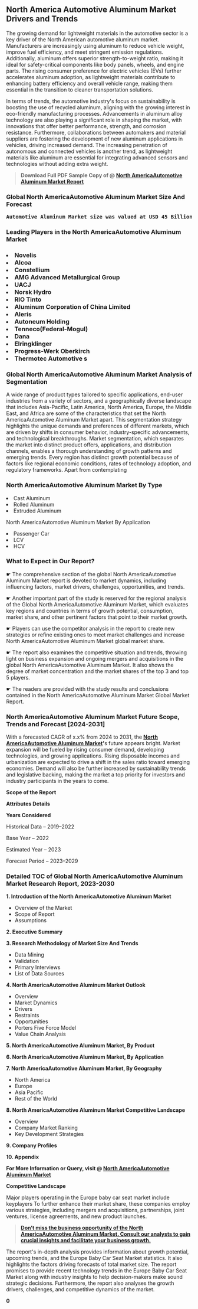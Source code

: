 <p><h2>North America Automotive Aluminum Market Drivers and Trends</h2><p>The growing demand for lightweight materials in the automotive sector is a key driver of the North American automotive aluminum market. Manufacturers are increasingly using aluminum to reduce vehicle weight, improve fuel efficiency, and meet stringent emission regulations. Additionally, aluminum offers superior strength-to-weight ratio, making it ideal for safety-critical components like body panels, wheels, and engine parts. The rising consumer preference for electric vehicles (EVs) further accelerates aluminum adoption, as lightweight materials contribute to enhancing battery efficiency and overall vehicle range, making them essential in the transition to cleaner transportation solutions.</p><p>In terms of trends, the automotive industry's focus on sustainability is boosting the use of recycled aluminum, aligning with the growing interest in eco-friendly manufacturing processes. Advancements in aluminum alloy technology are also playing a significant role in shaping the market, with innovations that offer better performance, strength, and corrosion resistance. Furthermore, collaborations between automakers and material suppliers are fostering the development of new aluminum applications in vehicles, driving increased demand. The increasing penetration of autonomous and connected vehicles is another trend, as lightweight materials like aluminum are essential for integrating advanced sensors and technologies without adding extra weight.</p></p><blockquote id="" class=""><strong>Download Full PDF Sample Copy of @&nbsp;<a href="https://www.verifiedmarketreports.com/download-sample/?rid=112097&utm_source=GitHub-Jan&utm_medium=281" target="_blank">North AmericaAutomotive Aluminum Market Report</a>&nbsp;&nbsp;</strong></blockquote><h3 id="" class=""><strong>Global&nbsp;North AmericaAutomotive Aluminum Market Size And Forecast</strong></h3><pre class="reader-text-block__code-block"><strong>Automotive Aluminum Market size was valued at USD 45 Billion in 2022 and is projected to reach USD 75 Billion by 2030, growing at a CAGR of 6.5% from 2024 to 2030.</strong></pre><h3 id="" class="">Leading Players in the&nbsp;North AmericaAutomotive Aluminum Market</h3><h3 class=""></Li><Li>Novelis</Li><Li> Alcoa</Li><Li> Constellium</Li><Li> AMG Advanced Metallurgical Group</Li><Li> UACJ</Li><Li> Norsk Hydro</Li><Li> RIO Tinto</Li><Li> Aluminum Corporation of China Limited</Li><Li> Aleris</Li><Li> Autoneum Holding</Li><Li> Tenneco(Federal-Mogul)</Li><Li> Dana</Li><Li> Elringklinger</Li><Li> Progress-Werk Oberkirch</Li><Li> Thermotec Automotive s</h3><h3 id="" class="">Global&nbsp;North AmericaAutomotive Aluminum Market Analysis of Segmentation</h3><p id="" class="">A wide range of product types tailored to specific applications, end-user industries from a variety of sectors, and a geographically diverse landscape that includes Asia-Pacific, Latin America, North America, Europe, the Middle East, and Africa are some of the characteristics that set the North AmericaAutomotive Aluminum Market apart. This segmentation strategy highlights the unique demands and preferences of different markets, which are driven by shifts in consumer behavior, industry-specific advancements, and technological breakthroughs. Market segmentation, which separates the market into distinct product offers, applications, and distribution channels, enables a thorough understanding of growth patterns and emerging trends. Every region has distinct growth potential because of factors like regional economic conditions, rates of technology adoption, and regulatory frameworks. Apart from contemplating</p><h3 id="" class="">North AmericaAutomotive Aluminum Market&nbsp;By Type</h3><p></Li><Li>Cast Aluminum</Li><Li> Rolled Aluminum</Li><Li> Extruded Aluminum</p><div class="" data-test-id=""><p>North AmericaAutomotive Aluminum Market&nbsp;By Application</p></div><p class=""></Li><Li>Passenger Car</Li><Li> LCV</Li><Li> HCV</p><div class="" data-test-id=""><h3><span class="">What to Expect in Our Report?</span></h3></div><div class="" data-test-id=""><p><span class="">☛ The comprehensive section of the global North AmericaAutomotive Aluminum Market report is devoted to market dynamics, including influencing factors, market drivers, challenges, opportunities, and trends.</span></p></div><div class="" data-test-id=""><p><span class="">☛ Another important part of the study is reserved for the regional analysis of the Global North AmericaAutomotive Aluminum Market, which evaluates key regions and countries in terms of growth potential, consumption, market share, and other pertinent factors that point to their market growth.</span></p></div><div class="" data-test-id=""><p><span class="">☛ Players can use the competitor analysis in the report to create new strategies or refine existing ones to meet market challenges and increase North AmericaAutomotive Aluminum Market global market share.</span></p></div><div class="" data-test-id=""><p><span class="">☛ The report also examines the competitive situation and trends, throwing light on business expansion and ongoing mergers and acquisitions in the global North AmericaAutomotive Aluminum Market. It also shows the degree of market concentration and the market shares of the top 3 and top 5 players.</span></p></div><div class="" data-test-id=""><p><span class="">☛ The readers are provided with the study results and conclusions contained in the North AmericaAutomotive Aluminum Market Global Market Report.</span></p></div><div class="" data-test-id=""><h3><span class="">North AmericaAutomotive Aluminum Market Future Scope, Trends and Forecast [2024-2031]</span></h3></div><div class="" data-test-id=""><p><span class="">With a forecasted CAGR of x.x% from 2024 to 2031, the <strong><a href="https://www.verifiedmarketreports.com/download-sample/?rid=112097&utm_source=GitHub-Jan&utm_medium=281" target="_blank">North AmericaAutomotive Aluminum Market</a>'</strong>s future appears bright. Market expansion will be fueled by rising consumer demand, developing technologies, and growing applications. Rising disposable incomes and urbanization are expected to drive a shift in the sales ratio toward emerging economies. Demand will also be further increased by sustainability trends and legislative backing, making the market a top priority for investors and industry participants in the years to come.</span></p><p id="ember66" class="ember-view reader-text-block__paragraph"><strong>Scope of the Report</strong></p><p id="ember67" class="ember-view reader-text-block__paragraph"><strong>Attributes Details</strong></p><p id="ember68" class="ember-view reader-text-block__paragraph"><strong>Years Considered</strong></p><p id="ember69" class="ember-view reader-text-block__paragraph">Historical Data &ndash; 2019&ndash;2022</p><p id="ember70" class="ember-view reader-text-block__paragraph">Base Year &ndash; 2022</p><p id="ember71" class="ember-view reader-text-block__paragraph">Estimated Year &ndash; 2023</p><p id="ember72" class="ember-view reader-text-block__paragraph">Forecast Period &ndash; 2023&ndash;2029</p></div><h3 id="" class="">Detailed TOC of Global North AmericaAutomotive Aluminum Market Research Report, 2023-2030</h3><p id="" class=""><strong>1. Introduction of the North AmericaAutomotive Aluminum Market</strong></p><ul><li>Overview of the Market</li><li>Scope of Report</li><li>Assumptions</li></ul><p id="" class=""><strong>2. Executive Summary</strong></p><p id="" class=""><strong>3. Research Methodology of Market Size And Trends</strong></p><ul><li>Data Mining</li><li>Validation</li><li>Primary Interviews</li><li>List of Data Sources</li></ul><p id="" class=""><strong>4. North AmericaAutomotive Aluminum Market Outlook</strong></p><ul><li>Overview</li><li>Market Dynamics</li><li>Drivers</li><li>Restraints</li><li>Opportunities</li><li>Porters Five Force Model</li><li>Value Chain Analysis</li></ul><p id="" class=""><strong>5. North AmericaAutomotive Aluminum Market, By Product</strong></p><p id="" class=""><strong>6. North AmericaAutomotive Aluminum Market, By Application</strong></p><p id="" class=""><strong>7. North AmericaAutomotive Aluminum Market, By Geography</strong></p><ul><li>North America</li><li>Europe</li><li>Asia Pacific</li><li>Rest of the World</li></ul><p id="" class=""><strong>8. North AmericaAutomotive Aluminum Market Competitive Landscape</strong></p><ul><li>Overview</li><li>Company Market Ranking</li><li>Key Development Strategies</li></ul><p id="" class=""><strong>9. Company Profiles</strong></p><p id="" class=""><strong>10. Appendix</strong></p><p><strong>For More Information or Query, visit&nbsp;@ <a href="https://www.verifiedmarketreports.com/product/global-automotive-aluminum-market/" target="_blank">North AmericaAutomotive Aluminum Market</a></strong></p><p id="ember61" class="ember-view reader-text-block__paragraph"><strong>Competitive Landscape</strong></p><p id="ember62" class="ember-view reader-text-block__paragraph">Major players operating in the Europe baby car seat market include keyplayers To further enhance their market share, these companies employ various strategies, including mergers and acquisitions, partnerships, joint ventures, license agreements, and new product launches.</p><blockquote id="ember63" class="ember-view reader-text-block__blockquote"><strong><a href="https://www.verifiedmarketreports.com/download-sample/?rid=112097&utm_source=GitHub-Jan&utm_medium=281" target="_blank">Don&rsquo;t miss the business opportunity of the North AmericaAutomotive Aluminum Market. Consult our analysts to gain crucial insights and facilitate your business growth.</a></strong></blockquote><p id="ember64" class="ember-view reader-text-block__paragraph">The report's in-depth analysis provides information about growth potential, upcoming trends, and the Europe Baby Car Seat Market statistics. It also highlights the factors driving forecasts of total market size. The report promises to provide recent technology trends in the Europe Baby Car Seat Market along with industry insights to help decision-makers make sound strategic decisions. Furthermore, the report also analyses the growth drivers, challenges, and competitive dynamics of the market.</p><p class="ember-view reader-text-block__paragraph"><strong>0</strong></p>
